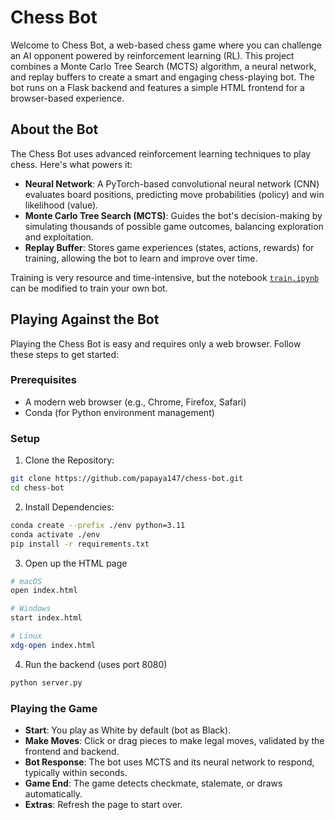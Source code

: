
# Chess Bot
Welcome to Chess Bot, a web-based chess game where you can challenge an AI opponent powered by reinforcement learning (RL). This project combines a Monte Carlo Tree Search (MCTS) algorithm, a neural network, and replay buffers to create a smart and engaging chess-playing bot. The bot runs on a Flask backend and features a simple HTML frontend for a browser-based experience.

## About the Bot
The Chess Bot uses advanced reinforcement learning techniques to play chess. Here's what powers it:
-   **Neural Network**: A PyTorch-based convolutional neural network (CNN) evaluates board positions, predicting move probabilities (policy) and win likelihood (value).
-   **Monte Carlo Tree Search (MCTS)**: Guides the bot's decision-making by simulating thousands of possible game outcomes, balancing exploration and exploitation.
-   **Replay Buffer**: Stores game experiences (states, actions, rewards) for training, allowing the bot to learn and improve over time.

Training is very resource and time-intensive, but the notebook [`train.ipynb`](https://github.com/papaya147/chess-bot/blob/main/train.ipynb) can be modified to train your own bot.

## Playing Against the Bot
Playing the Chess Bot is easy and requires only a web browser. Follow these steps to get started:
### Prerequisites

-   A modern web browser (e.g., Chrome, Firefox, Safari)
-   Conda (for Python environment management)

### Setup
1. Clone the Repository:
```bash
git clone https://github.com/papaya147/chess-bot.git
cd chess-bot
```
2. Install Dependencies:
```bash
conda create --prefix ./env python=3.11
conda activate ./env
pip install -r requirements.txt
```
3. Open up the HTML page
```bash
# macOS
open index.html

# Windows
start index.html

# Linux
xdg-open index.html
```
4. Run the backend (uses port 8080)
```bash
python server.py
```

### Playing the Game
-   **Start**: You play as White by default (bot as Black).
-   **Make Moves**: Click or drag pieces to make legal moves, validated by the frontend and backend.
-   **Bot Response**: The bot uses MCTS and its neural network to respond, typically within seconds.
-   **Game End**: The game detects checkmate, stalemate, or draws automatically.
-   **Extras**: Refresh the page to start over.
